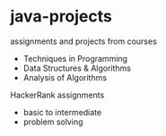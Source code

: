 # java-projects

assignments and projects from courses
  - Techniques in Programming
  - Data Structures & Algorithms
  - Analysis of Algorithms

HackerRank assignments
  - basic to intermediate
  - problem solving
